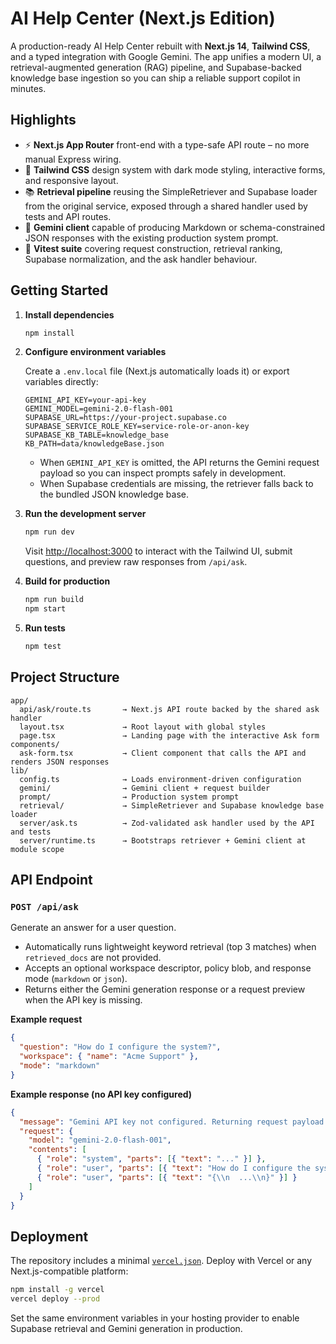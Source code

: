# AI Help Center (Next.js Edition)

A production-ready AI Help Center rebuilt with **Next.js 14**, **Tailwind CSS**, and a typed integration with Google Gemini. The app unifies a modern UI, a retrieval-augmented generation (RAG) pipeline, and Supabase-backed knowledge base ingestion so you can ship a reliable support copilot in minutes.

## Highlights

- ⚡️ **Next.js App Router** front-end with a type-safe API route – no more manual Express wiring.
- 🎨 **Tailwind CSS** design system with dark mode styling, interactive forms, and responsive layout.
- 📚 **Retrieval pipeline** reusing the SimpleRetriever and Supabase loader from the original service, exposed through a shared handler used by tests and API routes.
- 🤖 **Gemini client** capable of producing Markdown or schema-constrained JSON responses with the existing production system prompt.
- 🧪 **Vitest suite** covering request construction, retrieval ranking, Supabase normalization, and the ask handler behaviour.

## Getting Started

1. **Install dependencies**

   ```bash
   npm install
   ```

2. **Configure environment variables**

   Create a `.env.local` file (Next.js automatically loads it) or export variables directly:

   ```env
   GEMINI_API_KEY=your-api-key
   GEMINI_MODEL=gemini-2.0-flash-001
   SUPABASE_URL=https://your-project.supabase.co
   SUPABASE_SERVICE_ROLE_KEY=service-role-or-anon-key
   SUPABASE_KB_TABLE=knowledge_base
   KB_PATH=data/knowledgeBase.json
   ```

   - When `GEMINI_API_KEY` is omitted, the API returns the Gemini request payload so you can inspect prompts safely in development.
   - When Supabase credentials are missing, the retriever falls back to the bundled JSON knowledge base.

3. **Run the development server**

   ```bash
   npm run dev
   ```

   Visit [http://localhost:3000](http://localhost:3000) to interact with the Tailwind UI, submit questions, and preview raw responses from `/api/ask`.

4. **Build for production**

   ```bash
   npm run build
   npm start
   ```

5. **Run tests**

   ```bash
   npm test
   ```

## Project Structure

```
app/
  api/ask/route.ts       → Next.js API route backed by the shared ask handler
  layout.tsx             → Root layout with global styles
  page.tsx               → Landing page with the interactive Ask form
components/
  ask-form.tsx           → Client component that calls the API and renders JSON responses
lib/
  config.ts              → Loads environment-driven configuration
  gemini/                → Gemini client + request builder
  prompt/                → Production system prompt
  retrieval/             → SimpleRetriever and Supabase knowledge base loader
  server/ask.ts          → Zod-validated ask handler used by the API and tests
  server/runtime.ts      → Bootstraps retriever + Gemini client at module scope
```

## API Endpoint

### `POST /api/ask`

Generate an answer for a user question.

- Automatically runs lightweight keyword retrieval (top 3 matches) when `retrieved_docs` are not provided.
- Accepts an optional workspace descriptor, policy blob, and response mode (`markdown` or `json`).
- Returns either the Gemini generation response or a request preview when the API key is missing.

**Example request**

```json
{
  "question": "How do I configure the system?",
  "workspace": { "name": "Acme Support" },
  "mode": "markdown"
}
```

**Example response (no API key configured)**

```json
{
  "message": "Gemini API key not configured. Returning request payload for debugging.",
  "request": {
    "model": "gemini-2.0-flash-001",
    "contents": [
      { "role": "system", "parts": [{ "text": "..." }] },
      { "role": "user", "parts": [{ "text": "How do I configure the system?" }] },
      { "role": "user", "parts": [{ "text": "{\\n  ...\\n}" }] }
    ]
  }
}
```

## Deployment

The repository includes a minimal [`vercel.json`](./vercel.json). Deploy with Vercel or any Next.js-compatible platform:

```bash
npm install -g vercel
vercel deploy --prod
```

Set the same environment variables in your hosting provider to enable Supabase retrieval and Gemini generation in production.
